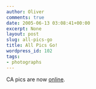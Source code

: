 ```yaml
---
author: Oliver
comments: true
date: 2005-06-13 03:08:41+00:00
excerpt: None
layout: post
slug: all-pics-go
title: All Pics Go!
wordpress_id: 102
tags:
- photographs
---
```


CA pics are now <a href="http://oliverweb.com/gallery/album04">online</a>.